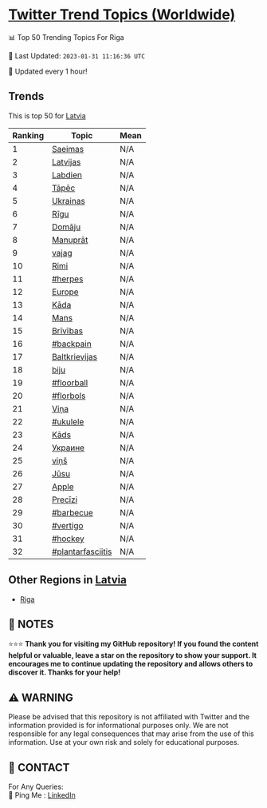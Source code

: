 [Twitter Trend Topics (Worldwide)](https://github.com/ErcinDedeoglu/Twitter-Trend-Topics)
==========


📊 Top 50 Trending Topics For Riga

📆 Last Updated: `2023-01-31 11:16:36 UTC`

🔧 Updated every 1 hour!


## Trends

This is top 50 for [Latvia](</Latvia>)

| Ranking | Topic | Mean |
| ------- | ------------ | ------------ |
| 1 | [Saeimas](http://twitter.com/search?q=Saeimas) | N/A |
| 2 | [Latvijas](http://twitter.com/search?q=Latvijas) | N/A |
| 3 | [Labdien](http://twitter.com/search?q=Labdien) | N/A |
| 4 | [Tāpēc](http://twitter.com/search?q=T%c4%81p%c4%93c) | N/A |
| 5 | [Ukrainas](http://twitter.com/search?q=Ukrainas) | N/A |
| 6 | [Rīgu](http://twitter.com/search?q=R%c4%abgu) | N/A |
| 7 | [Domāju](http://twitter.com/search?q=Dom%c4%81ju) | N/A |
| 8 | [Manuprāt](http://twitter.com/search?q=Manupr%c4%81t) | N/A |
| 9 | [vajag](http://twitter.com/search?q=vajag) | N/A |
| 10 | [Rimi](http://twitter.com/search?q=Rimi) | N/A |
| 11 | [#herpes](http://twitter.com/search?q=%23herpes) | N/A |
| 12 | [Europe](http://twitter.com/search?q=Europe) | N/A |
| 13 | [Kāda](http://twitter.com/search?q=K%c4%81da) | N/A |
| 14 | [Mans](http://twitter.com/search?q=Mans) | N/A |
| 15 | [Brīvības](http://twitter.com/search?q=Br%c4%abv%c4%abbas) | N/A |
| 16 | [#backpain](http://twitter.com/search?q=%23backpain) | N/A |
| 17 | [Baltkrievijas](http://twitter.com/search?q=Baltkrievijas) | N/A |
| 18 | [biju](http://twitter.com/search?q=biju) | N/A |
| 19 | [#floorball](http://twitter.com/search?q=%23floorball) | N/A |
| 20 | [#florbols](http://twitter.com/search?q=%23florbols) | N/A |
| 21 | [Viņa](http://twitter.com/search?q=Vi%c5%86a) | N/A |
| 22 | [#ukulele](http://twitter.com/search?q=%23ukulele) | N/A |
| 23 | [Kāds](http://twitter.com/search?q=K%c4%81ds) | N/A |
| 24 | [Украине](http://twitter.com/search?q=%d0%a3%d0%ba%d1%80%d0%b0%d0%b8%d0%bd%d0%b5) | N/A |
| 25 | [viņš](http://twitter.com/search?q=vi%c5%86%c5%a1) | N/A |
| 26 | [Jūsu](http://twitter.com/search?q=J%c5%absu) | N/A |
| 27 | [Apple](http://twitter.com/search?q=Apple) | N/A |
| 28 | [Precīzi](http://twitter.com/search?q=Prec%c4%abzi) | N/A |
| 29 | [#barbecue](http://twitter.com/search?q=%23barbecue) | N/A |
| 30 | [#vertigo](http://twitter.com/search?q=%23vertigo) | N/A |
| 31 | [#hockey](http://twitter.com/search?q=%23hockey) | N/A |
| 32 | [#plantarfasciitis](http://twitter.com/search?q=%23plantarfasciitis) | N/A |



## Other Regions in [Latvia](</Latvia>)

* [Riga](</Latvia/Riga.md>)



## 📝 NOTES

⭐⭐⭐ **Thank you for visiting my GitHub repository! If you found the content helpful or valuable, leave a star on the repository to show your support. It encourages me to continue updating the repository and allows others to discover it. Thanks for your help!**


## ⚠️ WARNING

Please be advised that this repository is not affiliated with Twitter and the information provided is for informational purposes only. We are not responsible for any legal consequences that may arise from the use of this information. Use at your own risk and solely for educational purposes.


## 📨 CONTACT

 For Any Queries:  
            🏓 Ping Me : [LinkedIn](https://www.linkedin.com/in/ercindedeoglu/)
